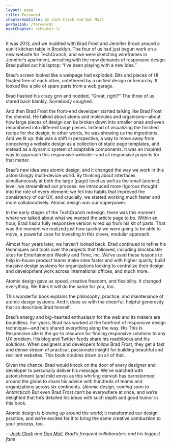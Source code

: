 ```yaml
---
layout: page
title: Foreword
chapterSubtitle: By Josh Clark and Dan Mall
permalink: /foreword/
nextChapter: /chapter-1/
---
```


It was 2013, and we huddled with Brad Frost and Jennifer Brook around a sunlit kitchen table in Brooklyn. The four of us had just begun work on a new website for TechCrunch, and we were sketching wireframes in Jennifer’s apartment, wrestling with the new demands of responsive design. Brad pulled out his laptop: “I’ve been playing with a new idea.”


Brad’s screen looked like a webpage had exploded. Bits and pieces of UI floated free of each other, untethered by a unified design or hierarchy. It looked like a pile of spare parts from a web garage.


Brad flashed his crazy grin and nodded, “Great, right?” The three of us stared back blankly. Somebody coughed.


And then Brad Frost the front-end developer started talking like Brad Frost the chemist. He talked about atoms and molecules and organisms—about how large pieces of design can be broken down into smaller ones and even recombined into different large pieces. Instead of visualizing the finished recipe for the design, in other words, he was showing us the ingredients. And we lit up: this was a shift in perspective, a way to move away from conceiving a website design as a collection of static page templates, and instead as a dynamic system of adaptable components. It was an inspired way to approach this responsive website—and all responsive projects for that matter.


Brad’s new idea was atomic design, and it changed the way we work in this astonishingly multi-device world. By thinking about interfaces simultaneously at both the large (page) level as well as the small (atomic) level, we streamlined our process: we introduced more rigorous thought into the role of every element; we fell into habits that improved the consistency of our UX; and crucially, we started working much faster and more collaboratively. Atomic design was our superpower.


In the early stages of the TechCrunch redesign, there was this moment where we talked about what we wanted the article page to be. Within an hour, Brad had a fully responsive version wired up from his kit of parts. That was the moment we realized just how quickly we were going to be able to move, a powerful case for investing in this clever, modular approach.


Almost four years later, we haven’t looked back. Brad continued to refine his techniques and tools over the projects that followed, including blockbuster sites for Entertainment Weekly and Time, Inc. We’ve used these lessons to help in-house product teams make sites faster and with higher quality, build massive design systems for organizations looking to centralize their design and development work across international offices, and much more.


Atomic design gave us speed, creative freedom, and flexibility. It changed everything. We think it will do the same for you, too.


This wonderful book explains the philosophy, practice, and maintenance of atomic design systems. And it does so with the cheerful, helpful generosity that so describes Brad himself.


Brad’s energy and big-hearted enthusiasm for the web and its makers are boundless. For years, Brad has worked at the forefront of responsive design technique—and he’s shared everything along the way. His This Is Responsive site is the go-to resource for finding responsive solutions to any UX problem. His blog and Twitter feeds share his roadblocks and his solutions. When designers and developers follow Brad Frost, they get a fast and dense stream of practical, passionate insight for building beautiful and resilient websites. This book doubles down on all of that.


Given the chance, Brad would knock on the door of every designer and developer to personally deliver his message. We’ve watched with astonishment (and mild envy) as this whirling dervish has barnstormed around the globe to share his advice with hundreds of teams and organizations across six continents. (_Atomic design, coming soon to Antarctica!_) But even Brad Frost can’t be everywhere at once, and we’re delighted that he’s detailed his ideas with such depth and good humor in this book.


Atomic design is blowing up around the world; it transformed our design practice; and we’re excited for it to bring the same creative combustion to your process, too.


—_[Josh Clark](https://bigmedium.com/) and [Dan Mall](http://danielmall.com/), Brad’s frequent collaborators and his biggest fans_

